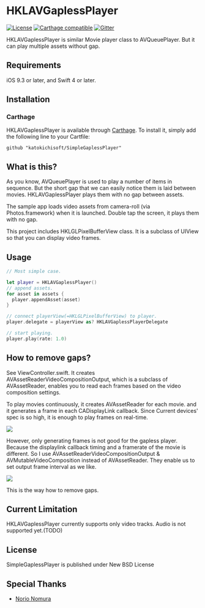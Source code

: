 # HKLAVGaplessPlayer

[![License](https://img.shields.io/badge/license-NewBSD-green.svg?style=flat)](http://choosealicense.com/licenses/bsd-3-clause/)
[![Carthage compatible](https://img.shields.io/badge/Carthage-compatible-4BC51D.svg?style=flat)](https://github.com/Carthage/Carthage)
[![Gitter](https://badges.gitter.im/Join%20Chat.svg)](https://gitter.im/katokichisoft/SimpleGaplessPlayer?utm_source=badge&utm_medium=badge&utm_campaign=pr-badge&utm_content=badge)

HKLAVGaplessPlayer is similar Movie player class to AVQueuePlayer. But it can play multiple assets without gap.

## Requirements

iOS 9.3 or later, and Swift 4 or later.

## Installation

### Carthage

HKLAVGaplessPlayer is available through [Carthage](https://github.com/Carthage/Carthage). To install
it, simply add the following line to your Cartfile:

```
github "katokichisoft/SimpleGaplessPlayer"
```

## What is this?

As you know, AVQueuePlayer is used to play a number of items in sequence. But the short gap that we can easily notice them is laid between movies. HKLAVGaplessPlayer plays them with no gap between assets.

The sample app loads video assets from camera-roll (via Photos.framework) when it is launched. Double tap the screen, it plays them with no gap.

This project includes HKLGLPixelBufferView class. It is a subclass of UIView so that you can display video frames.

## Usage

```swift
// Most simple case.

let player = HKLAVGaplessPlayer()
// append assets.
for asset in assets {
  player.appendAsset(asset)
}

// connect playerView(=HKLGLPixelBufferView) to player.
player.delegate = playerView as? HKLAVGaplessPlayerDelegate

// start playing.
player.play(rate: 1.0)
```

## How to remove gaps?

See ViewController.swift. It creates AVAssetReaderVideoCompositionOutput, which is a subclass of AVAssetReader, enables you to read each frames based on the video composition settings.

To play movies continuously, it creates AVAssetReader for each movie. and it generates a frame in each CADisplayLink callback.  Since Current devices' spec is so high, it is enough to play frames on real-time.

![](figure/howto-01.png)

However, only generating frames is not good for the gapless player. Because the displaylink callback timing and a framerate of the movie is different. So I use AVAssetReaderVideoCompositionOutput & AVMutableVideoComposition instead of AVAssetReader. They enable us to set output frame interval as we like.

![](figure/howto-02.png)

This is the way how to remove gaps.

## Current Limitation

HKLAVGaplessPlayer currently supports only video tracks. Audio is not supported yet.(TODO)

## License
SimpleGaplessPlayer is published under New BSD License

## Special Thanks

- [Norio Nomura](https://github.com/norio-nomura)
